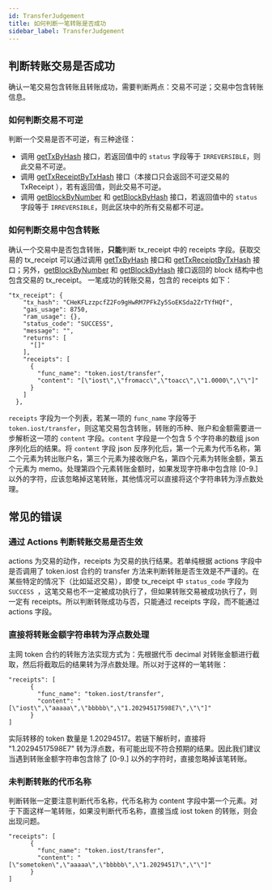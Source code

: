 ```yaml
---
id: TransferJudgement
title: 如何判断一笔转账是否成功
sidebar_label: TransferJudgement
---
```


## 判断转账交易是否成功

确认一笔交易包含转账且转账成功，需要判断两点：交易不可逆；交易中包含转账信息。
### 如何判断交易不可逆
判断一个交易是否不可逆，有三种途径：

* 调用 [getTxByHash](./API.html#gettxbyhash-hash) 接口，若返回值中的 `status` 字段等于 `IRREVERSIBLE`，则此交易不可逆。
* 调用 [getTxReceiptByTxHash](./API.html#gettxreceiptbytxhash-hash) 接口（本接口只会返回不可逆交易的 TxReceipt ），若有返回值，则此交易不可逆。
* 调用 [getBlockByNumber](./API.html#getblockbynumber-number-completeh) 和 [getBlockByHash](./API.html#getblockbyhash-hash-complete) 接口，若返回值中的 `status` 字段等于 `IRREVERSIBLE`，则此区块中的所有交易都不可逆。

### 如何判断交易中包含转账

确认一个交易中是否包含转账，**只能**判断 tx\_receipt 中的 receipts 字段。获取交易的 tx\_receipt 可以通过调用 [getTxByHash](./API.html#gettxbyhash-hash) 接口和 [getTxReceiptByTxHash](./API.html#gettxreceiptbytxhash-hash) 接口；另外，[getBlockByNumber](./API.html#getblockbynumber-number-completeh) 和 [getBlockByHash](./API.html#getblockbyhash-hash-complete) 接口返回的 block 结构中也包含交易的 tx\_receipt。 一笔成功的转账交易，包含的 receipts 如下：

```
"tx_receipt": {
    "tx_hash": "CHeKFLzzpcfZ2Fo9gHwRM7PFkZy5SoEKSda2ZrTYfHQf",
    "gas_usage": 8750,
    "ram_usage": {},
    "status_code": "SUCCESS",
    "message": "",
    "returns": [
      "[]"
    ],
    "receipts": [
      {
        "func_name": "token.iost/transfer",
        "content": "[\"iost\",\"fromacc\",\"toacc\",\"1.0000\",\"\"]"
      }
    ]
  },
```

`receipts` 字段为一个列表，若某一项的 `func_name` 字段等于 `token.iost/transfer`，则这笔交易包含转账，转账的币种、账户和金额需要进一步解析这一项的 `content` 字段。`content` 字段是一个包含 5 个字符串的数组 json 序列化后的结果。将 `content` 字段 json 反序列化后，第一个元素为代币名称，第二个元素为转出账户名，第三个元素为接收账户名，第四个元素为转账金额，第五个元素为 memo。处理第四个元素转账金额时，如果发现字符串中包含除 [0-9.] 以外的字符，应该忽略掉这笔转账，其他情况可以直接将这个字符串转为浮点数处理。

## 常见的错误

### 通过 Actions 判断转账交易是否生效
actions 为交易的动作，receipts 为交易的执行结果。若单纯根据 actions 字段中是否调用了 token.iost 合约的 transfer 方法来判断转账是否生效是不严谨的。在某些特定的情况下（比如延迟交易），即使 tx_receipt 中 `status_code` 字段为 `SUCCESS `，这笔交易也不一定被成功执行了，但如果转账交易被成功执行了，则一定有 receipts。所以判断转账成功与否，只能通过 receipts 字段，而不能通过 actions 字段。

### 直接将转账金额字符串转为浮点数处理
主网 token 合约的转账方法实现方式为：先根据代币 decimal 对转账金额进行截取，然后将截取后的结果转为浮点数处理。所以对于这样的一笔转账：

```
"receipts": [
      {
        "func_name": "token.iost/transfer",
        "content": "[\"iost\",\"aaaaa\",\"bbbbb\",\"1.20294517598E7\",\"\"]"
      }
]
```
实际转移的 token 数量是 1.20294517。若链下解析时，直接将 "1.20294517598E7" 转为浮点数，有可能出现不符合预期的结果。因此我们建议当遇到转账金额字符串包含除了 [0-9.] 以外的字符时，直接忽略掉该笔转账。

### 未判断转账的代币名称
判断转账一定要注意判断代币名称，代币名称为 content 字段中第一个元素。对于下面这样一笔转账，如果没判断代币名称，直接当成 iost token 的转账，则会出现问题。

```
"receipts": [
      {
        "func_name": "token.iost/transfer",
        "content": "[\"sometoken\",\"aaaaa\",\"bbbbb\",\"1.20294517\",\"\"]"
      }
]
```
